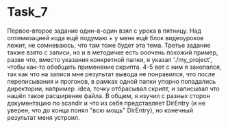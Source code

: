 # Task_7
Первое-второе задание один-в-один взял с урока в пятницу. Над оптимизацией кода ещё подумаю + у меня ещё блок видеоуроков лежит, не сомневаюсь, что там тоже будет эта тема. 
Третье задание также взято с записи, но и в методичке есть ооочень похожий пример, разве что, вместо указания конкретной папки, я указал './my_project', чтобы как-то обобщить применение скрипта.
4-5 вот с ним я закопался, так как что на записи мне результат вывода не понравился, что после переписывания и прогонов, в рамках одной папки упорно попадались директории, например .idea, точку отбрасывал скрипт, и записывал что нашёл такое расширение файла. В общем, я изучил с разных сторон документацию по scandir и что из себя представляет DirEntry (и не уверен, что до конца понял "всю мощь" DirEntry), но конечный результат меня устроил.
